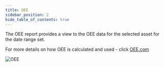 ```yaml
---
title: OEE
sidebar_position: 2
hide_table_of_contents: true
---
```


The OEE report provides a view to the OEE data for the selected asset for the date range set.


For more details on how OEE is calculated and used - click [OEE.com](https://OEE.com)

![OEE](/img/OEEOverview.png)
